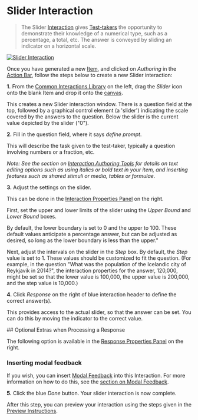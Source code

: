 # Slider Interaction

>The Slider [Interaction](../appendix/glossary.md#interaction) gives [Test-takers](../appendix/glossary.md#test-taker) the opportunity to demonstrate their knowledge of a numerical type, such as a percentage, a total, etc. The answer is conveyed by sliding an indicator on a horizontal scale.

[![Slider Interaction](https://img.youtube.com/vi/fqrbvbavhuA/hqdefault.jpg)](https://youtube.com/watch?v=fqrbvbavhuA&rel=0 "Slider Interaction")


Once you have generated a new [Item](../appendix/glossary.md#item), and clicked on *Authoring* in the [Action Bar](../appendix/glossary.md#action-bar), follow the steps below to create a new Slider interaction:

**1.** From the [Common Interactions Library](../appendix/glossary.md#common-interactions-library) on the left, drag the *Slider* icon onto the blank Item and drop it onto the [canvas](../appendix/glossary.md#canvas).

This creates a new Slider interaction window. There is a question field at the top, followed by a graphical control element (a 'slider') indicating the scale covered by the answers to the question. Below the slider is the current value depicted by the slider ("0").

**2.** Fill in the question field, where it says _define prompt_. 

This will describe the task given to the test-taker, typically a question involving numbers or a fraction, etc. 

*Note: See the section on [Interaction Authoring Tools](../interactions/interaction-authoring-tools.md) for details on text editing options such as using italics or bold text in your item, and inserting features such as shared stimuli or media, tables or formulae.*

**3.** Adjust the settings on the slider.

This can be done in the [Interaction Properties Panel](../appendix/glossary.md#interaction-properties-panel) on the right.

First, set the upper and lower limits of the slider using the *Upper Bound* and *Lower Bound* boxes.

By default, the lower boundary is set to 0 and the upper to 100. These default values anticipate a percentage answer, but can be adjusted as desired, so long as the lower boundary is less than the upper."

Next, adjust the intervals on the slider in the *Step* box. By default, the *Step* value is set to 1. These values should be customized to fit the question. (For example, in the question "What was the population of the Icelandic city of Reykjavik in 2014?", the interaction properties for the answer, 120,000, might be set so that the lower value is 100,000, the upper value is 200,000, and the step value is 10,000.)

**4.** Click *Response* on the right of blue interaction header to define the correct answer(s).

This provides access to the actual slider, so that the answer can be set. You can do this by moving the indicator to the correct value. 

<aside class="optional-extras">
## Optional Extras when Processing a Response

The following option is available in the [Response Properties Panel](../appendix/glossary.md#response-properties-panel) on the right.

### Inserting modal feedback

If you wish, you can insert [Modal Feedback](../appendix/glossary.md#modal-feedback) into this Interaction. For more information on how to do this, see the [section on Modal Feedback](../items/modal-feedback.md).
</aside>


**5.** Click the blue *Done* button. Your slider interaction is now complete.

After this step, you can preview your interaction using the steps given in the [Preview Instructions](../items/preview.md).
